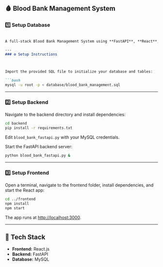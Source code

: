 
## 🩸 Blood Bank Management System
### 1️⃣ Setup Database
````markdown

A full-stack Blood Bank Management System using **FastAPI**, **React**, and **MySQL**.

---
### ⚙️ Setup Instructions



Import the provided SQL file to initialize your database and tables:

```bash
mysql -u root -p < database/blood_bank_management.sql
````

---

### 2️⃣ Setup Backend

Navigate to the backend directory and install dependencies:

```bash
cd backend
pip install -r requirements.txt
```

Edit `blood_bank_fastapi.py` with your MySQL credentials.

Start the FastAPI backend server:

```bash
python blood_bank_fastapi.py &
```

---

### 3️⃣ Setup Frontend

Open a terminal, navigate to the frontend folder, install dependencies, and start the React app:

```bash
cd ../frontend
npm install
npm start
```

The app runs at [http://localhost:3000](http://localhost:3000).

---

## 🧩 Tech Stack

* **Frontend:** React.js
* **Backend:** FastAPI
* **Database:** MySQL

```
```
